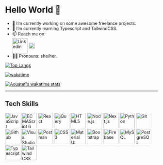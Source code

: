 # Hello World 👋

- 🔭 I’m currently working on some awesome freelance projects.
- 🌱 I’m currently learning Typescript and TailwindCSS.
- 📫 Reach me on: <br/>
<a href="https://www.linkedin.com/in/aouatef-djeghri/" title="Linkedin"><img align="center" src="https://github.com/get-icon/geticon/raw/master/icons/linkedin.svg" alt="Linkedin" height="50" width="50"></a>
 <a href="mailto:aouatefdjeghri5@gmail.com" title="Gmail"><img align="center" src="https://github.com/get-icon/geticon/raw/master/icons/google-gmail.svg" alt="Gmail" height="20" width="20"></a>
- 👩‍🦱 Pronouns: she/her.


<!-- Top Languages Card -->
[![Top Langs](https://github-readme-stats.vercel.app/api/top-langs/?username=Aouatef-Djeghri&layout=compact)](https://github.com/anuraghazra/github-readme-stats)

<!-- Wakatime Week Stats -->
[![wakatime](https://wakatime.com/badge/user/79b2acec-b659-46f7-bf0a-34190f1dbdd1.svg?style=for-the-badge)](https://wakatime.com/@79b2acec-b659-46f7-bf0a-34190f1dbdd1)

[![Aouatef's wakatime stats](https://github-readme-stats.vercel.app/api/wakatime?username=AouatefCodes)](https://github.com/anuraghazra/github-readme-stats)

--------------------------------------

<h2 align="left">Tech Skills</h2>

<a href="https://developer.mozilla.org/en-US/docs/Web/JavaScript" title="JavaScript"><img src="https://github.com/get-icon/geticon/raw/master/icons/javascript.svg" alt="JavaScript" height="50" width="50"></a>
<a href="https://tc39.es/ecma262/" title="ECMAScript 6"><img src="https://github.com/get-icon/geticon/raw/master/icons/es6.svg" alt="ECMAScript 6" height="50" width="50"></a>
<a href="https://reactjs.org/" title="React"><img src="https://github.com/get-icon/geticon/raw/master/icons/react.svg" alt="React" height="50" width="50"></a>
<a href="https://jquery.com/" title="jQuery"><img src="https://github.com/get-icon/geticon/raw/master/icons/jquery-icon.svg" alt="jQuery" height="50" width="50"></a>
<a href="https://www.w3.org/TR/html5/" title="HTML5"><img src="https://github.com/get-icon/geticon/raw/master/icons/html-5.svg" alt="HTML5" height="50" width="50"></a>
<a href="https://nodejs.org/" title="Node.js"><img src="https://github.com/get-icon/geticon/raw/master/icons/nodejs-icon.svg" alt="Node.js" height="50" width="50"></a>
<a href="https://nextjs.org/" title="Next.js"><img src="https://github.com/get-icon/geticon/raw/master/icons/nextjs-icon.svg" alt="Next.js" height="50" width="50"></a>
<a href="https://www.python.org/" title="Python"><img src="https://github.com/get-icon/geticon/raw/master/icons/python.svg" alt="Python" height="50" width="50"></a>
<a href="https://git-scm.com/" title="Git"><img src="https://github.com/get-icon/geticon/raw/master/icons/git-icon.svg" alt="Git" height="50" width="50"></a>
<a href="https://github.com/" title="Github"><img src="https://github.com/get-icon/geticon/raw/master/icons/github-icon.svg" alt="Github" height="50" width="50"></a>
<a href="https://code.visualstudio.com/" title="Visual Studio Code"><img src="https://github.com/get-icon/geticon/raw/master/icons/visual-studio-code.svg" alt="Visual Studio Code" height="50" width="50"></a>
<a href="https://www.postman.com/" title="Postman"><img src="https://github.com/get-icon/geticon/raw/master/icons/postman.svg" alt="Postman" height="50" width="50"></a>
<a href="https://www.w3.org/TR/CSS/" title="CSS3"><img src="https://github.com/get-icon/geticon/raw/master/icons/css-3.svg" alt="CSS3" height="50" width="50"></a>
<a href="https://material-ui.com/" title="Material UI"><img src="https://github.com/get-icon/geticon/raw/master/icons/material-ui.svg" alt="Material UI" height="50" width="50"></a>
<a href="https://getbootstrap.com/" title="Bootstrap"><img src="https://github.com/get-icon/geticon/raw/master/icons/bootstrap.svg" alt="Bootstrap" height="50" width="50"></a>
<a href="https://www.firebase.com/" title="Firebase"><img src="https://github.com/get-icon/geticon/raw/master/icons/firebase.svg" alt="Firebase" height="50" width="50"></a>
<a href="https://dev.mysql.com/" title="MySQL"><img src="https://github.com/get-icon/geticon/raw/master/icons/mysql.svg" alt="MySQL" height="50" width="50"></a>
<a href="https://www.postgresql.org/" title="PostgreSQL"><img src="https://github.com/get-icon/geticon/raw/master/icons/postgresql.svg" alt="PostgreSQL" height="50" width="50"></a>
<a href="https://www.typescriptlang.org/" title="Typescript"><img  src="https://github.com/get-icon/geticon/raw/master/icons/typescript-icon.svg" alt="Typescript" height="50" width="50"></a>
<a href="https://tailwindcss.com/" title="Tailwind CSS"><img src="https://github.com/get-icon/geticon/raw/master/icons/tailwindcss-icon.svg" alt="Tailwind CSS" height="50" width="50"></a>
